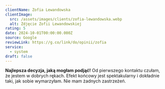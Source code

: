 ```yaml
---
clientName: Zofia Lewandowska
clientImage:
  src: /assets/images/clients/zofia-lewandowska.webp
  alt: Zdjęcie Zofii Lewandowskiej
rating: 5
date: 2024-10-01T00:00:00.000Z
source: Google
reviewLink: https://g.co/link/do/opinii/zofia
service:
  - system
draft: false
---
```


**Najlepsza decyzja, jaką mogłam podjąć!** Od pierwszego kontaktu czułam, że jestem w dobrych rękach. Efekt końcowy jest spektakularny i dokładnie taki, jak sobie wymarzyłam. Nie mam żadnych zastrzeżeń.
